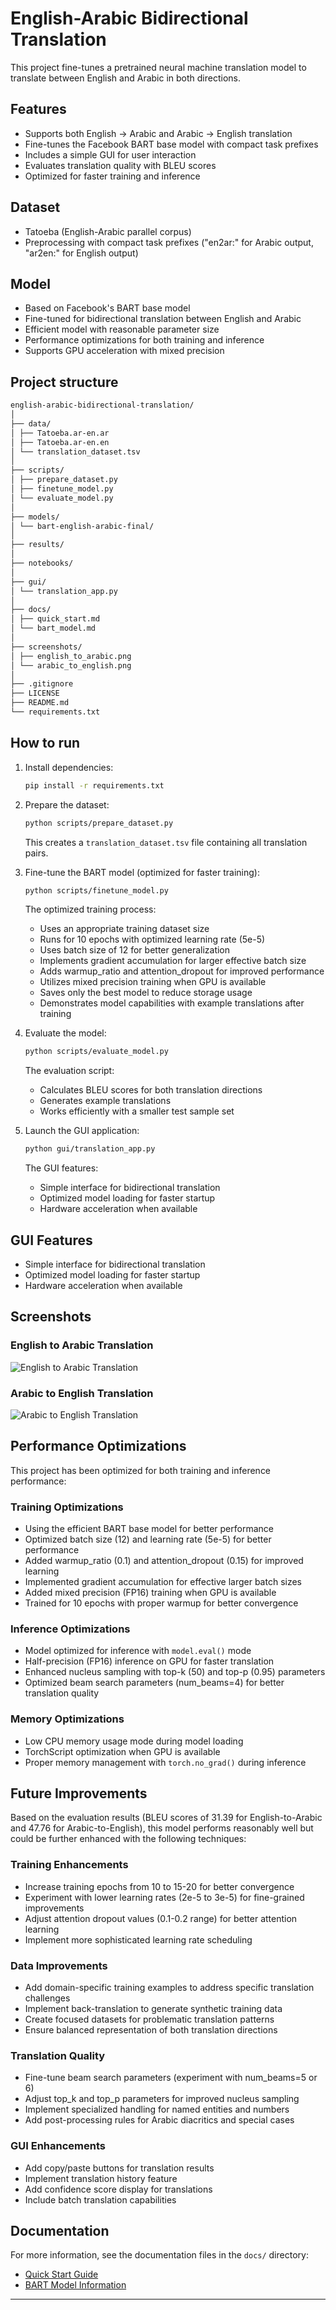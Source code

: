 # English-Arabic Bidirectional Translation

This project fine-tunes a pretrained neural machine translation model to translate between English and Arabic in both directions.

## Features
- Supports both English → Arabic and Arabic → English translation
- Fine-tunes the Facebook BART base model with compact task prefixes
- Includes a simple GUI for user interaction
- Evaluates translation quality with BLEU scores
- Optimized for faster training and inference

## Dataset
- Tatoeba (English-Arabic parallel corpus)
- Preprocessing with compact task prefixes ("en2ar:" for Arabic output, "ar2en:" for English output)

## Model
- Based on Facebook's BART base model
- Fine-tuned for bidirectional translation between English and Arabic
- Efficient model with reasonable parameter size
- Performance optimizations for both training and inference
- Supports GPU acceleration with mixed precision

## Project structure
```bash
english-arabic-bidirectional-translation/
│
├── data/
│ ├── Tatoeba.ar-en.ar
│ ├── Tatoeba.ar-en.en
│ └── translation_dataset.tsv
│
├── scripts/
│ ├── prepare_dataset.py
│ ├── finetune_model.py
│ └── evaluate_model.py
│
├── models/
│ └── bart-english-arabic-final/
│
├── results/
│
├── notebooks/
│
├── gui/
│ └── translation_app.py
│
├── docs/
│ ├── quick_start.md
│ └── bart_model.md
│
├── screenshots/
│ ├── english_to_arabic.png
│ └── arabic_to_english.png
│
├── .gitignore
├── LICENSE
├── README.md
└── requirements.txt
```
## How to run
1. Install dependencies:
   ```bash
   pip install -r requirements.txt
   ```

2. Prepare the dataset:
   ```bash
   python scripts/prepare_dataset.py
   ```
   This creates a `translation_dataset.tsv` file containing all translation pairs.

3. Fine-tune the BART model (optimized for faster training):
   ```bash
   python scripts/finetune_model.py
   ```
   The optimized training process:
   - Uses an appropriate training dataset size
   - Runs for 10 epochs with optimized learning rate (5e-5)
   - Uses batch size of 12 for better generalization
   - Implements gradient accumulation for larger effective batch size
   - Adds warmup_ratio and attention_dropout for improved performance
   - Utilizes mixed precision training when GPU is available
   - Saves only the best model to reduce storage usage
   - Demonstrates model capabilities with example translations after training

4. Evaluate the model:
   ```bash
   python scripts/evaluate_model.py
   ```
   The evaluation script:
   - Calculates BLEU scores for both translation directions
   - Generates example translations
   - Works efficiently with a smaller test sample set

5. Launch the GUI application:
   ```bash
   python gui/translation_app.py
   ```
   The GUI features:
   - Simple interface for bidirectional translation
   - Optimized model loading for faster startup
   - Hardware acceleration when available

## GUI Features
- Simple interface for bidirectional translation
- Optimized model loading for faster startup
- Hardware acceleration when available

## Screenshots

### English to Arabic Translation
![English to Arabic Translation](screenshots/english_to_arabic.png)

### Arabic to English Translation
![Arabic to English Translation](screenshots/arabic_to_english.png)

## Performance Optimizations

This project has been optimized for both training and inference performance:

### Training Optimizations
- Using the efficient BART base model for better performance
- Optimized batch size (12) and learning rate (5e-5) for better performance
- Added warmup_ratio (0.1) and attention_dropout (0.15) for improved learning
- Implemented gradient accumulation for effective larger batch sizes
- Added mixed precision (FP16) training when GPU is available
- Trained for 10 epochs with proper warmup for better convergence

### Inference Optimizations
- Model optimized for inference with `model.eval()` mode
- Half-precision (FP16) inference on GPU for faster translation
- Enhanced nucleus sampling with top-k (50) and top-p (0.95) parameters
- Optimized beam search parameters (num_beams=4) for better translation quality

### Memory Optimizations
- Low CPU memory usage mode during model loading
- TorchScript optimization when GPU is available
- Proper memory management with `torch.no_grad()` during inference

## Future Improvements

Based on the evaluation results (BLEU scores of 31.39 for English-to-Arabic and 47.76 for Arabic-to-English), this model performs reasonably well but could be further enhanced with the following techniques:

### Training Enhancements
- Increase training epochs from 10 to 15-20 for better convergence
- Experiment with lower learning rates (2e-5 to 3e-5) for fine-grained improvements
- Adjust attention dropout values (0.1-0.2 range) for better attention learning
- Implement more sophisticated learning rate scheduling

### Data Improvements
- Add domain-specific training examples to address specific translation challenges
- Implement back-translation to generate synthetic training data
- Create focused datasets for problematic translation patterns
- Ensure balanced representation of both translation directions

### Translation Quality
- Fine-tune beam search parameters (experiment with num_beams=5 or 6)
- Adjust top_k and top_p parameters for improved nucleus sampling
- Implement specialized handling for named entities and numbers
- Add post-processing rules for Arabic diacritics and special cases

### GUI Enhancements
- Add copy/paste buttons for translation results
- Implement translation history feature
- Add confidence score display for translations
- Include batch translation capabilities

## Documentation
For more information, see the documentation files in the `docs/` directory:
- [Quick Start Guide](docs/quick_start.md)
- [BART Model Information](docs/bart_model.md)

---

